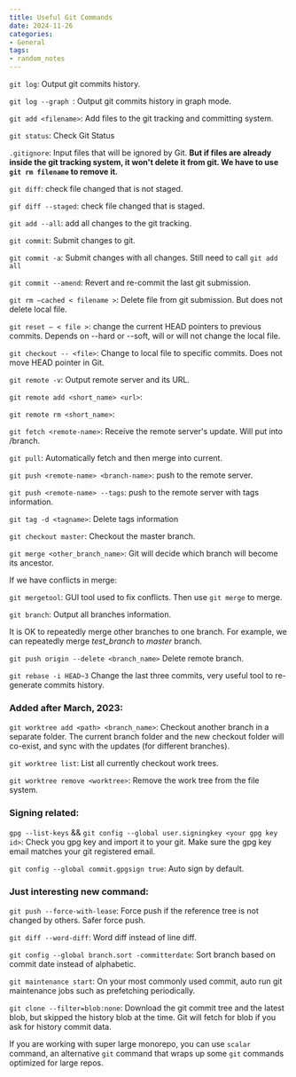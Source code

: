 ```yaml
---
title: Useful Git Commands
date: 2024-11-26
categories:
- General
tags:
- random_notes
---
```


`git log`: Output git commits history.

`git log --graph `: Output git commits history in graph mode.

`git add <filename>`: Add files to the git tracking and committing system.

`git status`: Check Git Status

`.gitignore`: Input files that will be ignored by Git. **But if files are already inside the git tracking system, it won't delete it from git. We have to use `git rm filename` to remove it.**

`git diff`: check file changed that is not staged. 

`gif diff --staged`: check file changed that is staged.

`git add --all`: add all changes to the git tracking.

`git commit`: Submit changes to git.

`git commit -a`: Submit changes with all changes. Still need to call `git add all`

`git commit --amend`: Revert and re-commit the last git submission.

`git rm –cached < filename >`: Delete file from git submission. But does not delete local file.

`git reset – < file >`: change the current HEAD pointers to previous commits. Depends on --hard or --soft, will or will not change the local file.

`git checkout -- <file>`: Change to local file to specific commits. Does not move HEAD pointer in Git.

`git remote -v`: Output remote server and its URL.

`git remote add <short_name> <url>`:

`git remote rm <short_name>`:

`git fetch <remote-name>`:  Receive the remote server's update. Will put into <remote-name>/branch.

`git pull`: Automatically fetch and then merge into current.

`git push <remote-name> <branch-name>`: push to the remote server.

`git push <remote-name> --tags`: push to the remote server with tags information.

`git tag -d <tagname>`: Delete tags information

`git checkout master`: Checkout the master branch.

`git merge <other_branch_name>`: Git will decide which branch will become its ancestor.

If we have conflicts in merge:

`git mergetool`: GUI tool used to fix conflicts. Then use `git merge` to merge.

`git branch`: Output all branches information.

It is OK to repeatedly merge other branches to one branch. For example, we can repeatedly merge *test_branch* to *master* branch. 

`git push origin --delete <branch_name>` Delete remote branch.

`git rebase -i HEAD~3` Change the last three commits, very useful tool to re-generate commits history.

### Added after March, 2023:

`git worktree add <path> <branch_name>`: Checkout another branch in a separate folder. The current branch folder and the new checkout folder will co-exist, and sync with the updates (for different branches). 

`git worktree list`: List all currently checkout work trees. 

`git worktree remove <worktree>`: Remove the work tree from the file system.

### Signing related:

`gpg --list-keys` && `git config --global user.signingkey <your gpg key id>`: Check you gpg key and import it to your git. Make sure the gpg key email matches your git registered email. 

`git config --global commit.gpgsign true`: Auto sign by default. 

### Just interesting new command: 

`git push --force-with-lease`: Force push if the reference tree is not changed by others. Safer force push.  

`git diff --word-diff`: Word diff instead of line diff. 

`git config --global branch.sort -committerdate`: Sort branch based on commit date instead of alphabetic. 

`git maintenance start`: On your most commonly used commit, auto run git maintenance jobs such as prefetching periodically. 

`git clone --filter=blob:none`: Download the git commit tree and the latest blob, but skipped the history blob at the time. Git will fetch for blob if you ask for history commit data. 

If you are working with super large monorepo, you can use `scalar` command, an alternative `git` command that wraps up some `git` commands optimized for large repos. 